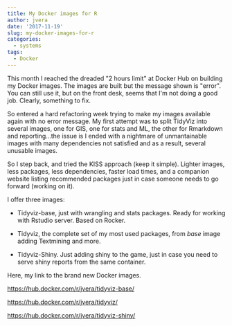 ```yaml
---
title: My Docker images for R
author: jvera
date: '2017-11-19'
slug: my-docker-images-for-r
categories:
  - systems
tags:
  - Docker
---
```


This month I reached the dreaded "2 hours limit" at Docker Hub on building my Docker images. The images are built but the message shown is "error". You can still use it, but on the front desk, seems that I'm not doing a good job. Clearly, something to fix.

So entered a hard refactoring week trying to make my images available again with no error message. 
My first attempt was to split TidyViz into several images, one for GIS, one for stats and ML, the other for Rmarkdown and reporting...the issue is I ended with a nightmare of unmantainable images with many dependencies not satisfied and as a result, several unusable images.

So I step back, and tried the KISS approach (keep it simple). Lighter images, less packages, less dependencies, faster load times, and a companion website listing recommended packages just in case someone needs to go forward (working on it).

I offer three images:

- Tidyviz-base, just with wrangling and stats packages. Ready for working with Rstudio server. Based on Rocker.

- Tidyviz, the complete set of my most used packages, from *base* image adding Textmining and more.

- Tidyviz-Shiny. Just adding shiny to the game, just in case you need to serve shiny reports from the same container.


Here, my link to the brand new Docker images.

https://hub.docker.com/r/jvera/tidyviz-base/

https://hub.docker.com/r/jvera/tidyviz/

https://hub.docker.com/r/jvera/tidyviz-shiny/
